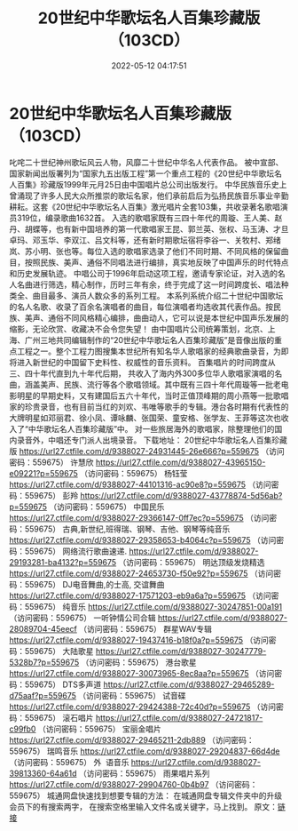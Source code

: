﻿---
title: 20世纪中华歌坛名人百集珍藏版（103CD）
date: 2022-05-12 04:17:51
categories: 合集系列
tags: 华语中文
---
# 20世纪中华歌坛名人百集珍藏版（103CD）

叱咤二十世纪神州歌坛风云人物，风靡二十世纪中华名人代表作品。
被中宣部、国家新闻出版署列为“国家九五出版工程”第一个重点工程的《20世纪中华歌坛名人百集》珍藏版1999年元月25日由中国唱片总公司出版发行。
中华民族音乐史上曾涌现了许多人民大众所推崇的歌坛名家，他们承前启后为弘扬民族音乐事业辛勤耕耘。这套《20世纪中华歌坛名人百集》激光唱片全套103集，共收录著名歌唱演员319位，编录歌曲1632首。
入选的歌唱家既有三四十年代的周璇、王人美、赵丹、胡蝶等，也有新中国培养的第一代歌唱家王昆、郭兰英、张权、马玉涛、才旦卓玛、邓玉华、李双江、吕文科等，还有新时期歌坛宿将李谷一、关牧村、郑绪岚、苏小明、张也等。每位入选的歌唱家选录了他们不同时期、不同风格的保留曲目，按照民族、美声、通俗不同唱法进行编排，真实地反映了中国声乐的时代特点和历史发展轨迹。
中唱公司于1996年启动这项工程，邀请专家论证，对入选的名人名曲进行筛选，精心制作，历时三年有余，终于完成了这一时间跨度长、唱法种类全、曲目最多、演员人数众多的系列工程。
本系列系统介绍二十世纪中国歌坛的名人名歌、收录了百余名演唱者的曲目，每位演唱者均选收其代表作品。按民族、美声、通俗不同风格精心编排，曲曲动人，它可以说是本世纪中国声乐发展的缩影，无论欣赏、收藏决不会令您失望！
由中国唱片公司统筹策划，北京、上海、广州三地共同编辑制作的“20世纪中华歌坛名人百集珍藏版”是音像出版的重点工程之一。整个工程力图搜集本世纪所有知名华人歌唱家的经典歌曲录音，为即将进入新世纪的中国留下史料性、权威性的音乐资料。
百集唱片的时间跨度从三、四十年代直到九十年代后期，
共收入了海内外300多位华人歌唱家演唱的名曲，涵盖美声、民族、流行等各个歌唱领域。其中既有三四十年代周璇等一批老电影明星的早期史料，又有建国后五六十年代，当时正值顶峰期的周小燕等一批歌唱家的珍贵录音，也有目前当红的刘欢、韦唯等歌手的专辑。港台各时期有代表性的大牌明星如邓丽君、徐小凤、谭咏麟、张国荣、童安格、张学友、王菲等这次也收入了“中华歌坛名人百集珍藏版”中。
对一些旅居海外的歌唱家，除整理他们的国内录音外，中唱还专门派人出境录音。
下载地址：
20世纪中华歌坛名人百集珍藏版
https://url27.ctfile.com/d/9388027-24931445-26e666?p=559675
（访问密码：559675）
许慧欣
https://url27.ctfile.com/d/9388027-43965150-e09221?p=559675
（访问密码：559675）
杨钰莹
https://url27.ctfile.com/d/9388027-44101316-ac90e8?p=559675
（访问密码：559675）
彭羚
https://url27.ctfile.com/d/9388027-43778874-5d56ab?p=559675
（访问密码：559675）
中国民乐
https://url27.ctfile.com/d/9388027-29366147-0ff7ec?p=559675
（访问密码：559675）
古典,新世纪,班得瑞、钢琴、吉他、钢琴等纯音乐
https://url27.ctfile.com/d/9388027-29358653-b4064c?p=559675
（访问密码：559675）
网络流行歌曲速递.
https://url27.ctfile.com/d/9388027-29193281-ba4132?p=559675
（访问密码：559675）
明达顶级发烧精选
https://url27.ctfile.com/d/9388027-24653730-f50e92?p=559675
（访问密码：559675）
DJ电音舞曲,的士高, 交谊舞曲
https://url27.ctfile.com/d/9388027-17571203-eb9a6a?p=559675
（访问密码：559675）
纯音乐
https://url27.ctfile.com/d/9388027-30247851-00a191
（访问密码：559675）
一听钟情公司合辑
https://url27.ctfile.com/d/9388027-28089704-45eecf
（访问密码：559675）
群星WAV专辑
https://url27.ctfile.com/d/9388027-19437416-b18f0a?p=559675
（访问密码：559675）
大陆歌星
https://url27.ctfile.com/d/9388027-30247779-5328b7?p=559675
（访问密码：559675）
港台歌星
https://url27.ctfile.com/d/9388027-30073965-8ec8aa?p=559675
（访问密码：559675）
DTS多声道
https://url27.ctfile.com/d/9388027-29465289-d75aaf?p=559675
（访问密码：559675）
试音碟
https://url27.ctfile.com/d/9388027-29424388-72c40d?p=559675
（访问密码：559675）
滚石唱片
https://url27.ctfile.com/d/9388027-24721817-c99fb0
（访问密码：559675）
宝丽金唱片
https://url27.ctfile.com/d/9388027-29465211-2db889
（访问密码：559675）
瑞鸣音乐
https://url27.ctfile.com/d/9388027-29204837-66d4de
（访问密码：559675）
外  语音乐
https://url27.ctfile.com/d/9388027-39813360-64a61d
（访问密码：559675）
雨果唱片系列
https://url27.ctfile.com/d/9388027-29904760-0b4b97
（访问密码：559675）
城通网盘快速找到想要专辑的方法：
在城通网盘专辑文件夹中的升级会员下的有搜索两字，
在搜索空格里输入文件名或关键字，马上找到。
原文：[链接](https://blog.sina.com.cn/s/blog_1647c7e7601030x6u.html)